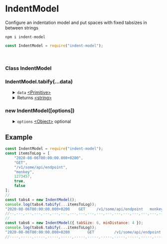 # IndentModel
Configure an indentation model and put spaces with fixed tabsizes in between strings
<br>
<pre><code>npm i indent-model</code></pre>

```javascript
const IndentModel = require("indent-model");
```
<br>
<h3>Class IndentModel</h3>
<h3>IndentModel.tabify(...data)</h3>
<ul>
	<details>
		<summary>
			<code>data</code> <a href="https://developer.mozilla.org/en-US/docs/Web/JavaScript/Data_structures#primitive_values">&lt;Primitive&gt;</a>
		</summary>
		Typically <a href="https://developer.mozilla.org/en-US/docs/Web/JavaScript/Data_structures#primitive_values">&lt;Primitive&gt;</a> types can be joined into a printable string. This method does not have features to join objects and arrays into strings like <a href="https://developer.mozilla.org/en-US/docs/Web/API/Console/log">console.log</a> does.
	</details>
	<details>
		<summary>
			Returns <a href="https://developer.mozilla.org/en-US/docs/Web/JavaScript/Data_structures#String_type">&lt;string&gt;</a>
		</summary>
		A tabified string. Examples are shown below.
	</details>
</ul>
<h3>new IndentModel([options])</h3>
<ul>
	<details>
		<summary>
			<code>options</code> <a href="https://developer.mozilla.org/en-US/docs/Web/JavaScript/Reference/Global_Objects/Object">&lt;Object&gt;</a> optional
		</summary>
		<ul>
			<details>
				<summary>
					<code>tabSize</code> <a href="https://developer.mozilla.org/en-US/docs/Web/JavaScript/Data_structures#Number_type">&lt;integer&gt;</a> Default: <code>4</code>
				</summary>
				The amount of spaces one tab is made up of.
			</details>
			<details>
				<summary>
					<code>minDistance</code> <a href="https://developer.mozilla.org/en-US/docs/Web/JavaScript/Data_structures#Number_type">&lt;integer&gt;</a> Default: <code>2</code>
				</summary>
				The minimal amount of spaces that separates two strings from each other.
			</details>
		</ul>
	</details>
</ul>
<h2>Example</h2>

```javascript
const IndentModel = require("indent-model");
const itemsToLog = [
    "2020-08-06T00:00:00.000+0200",
    "GET",
    "/v1/some/api/endpoint",
    "monkey",
    1273457,
    true,
    false
];
//
const tabs4 = new IndentModel();
console.log(tabs4.tabify(...itemsToLog));
"2020-08-06T00:00:00.000+0200    GET     /v1/some/api/endpoint   monkey  1273457     true    false"
//--,---,---,---,---,---,---,---,---,---,---,---,---,---,---,---,---,---,---,---,---,---,---,
//
const tabs6 = new IndentModel({ tabSize: 6, minDistance: 4 });
console.log(tabs6.tabify(...itemsToLog));
"2020-08-06T00:00:00.000+0200        GET         /v1/some/api/endpoint         monkey      1273457     true        false"
//----,-----,-----,-----,-----,-----,-----,-----,-----,-----,-----,-----,-----,-----,-----,-----,-----,-----,-----,
```